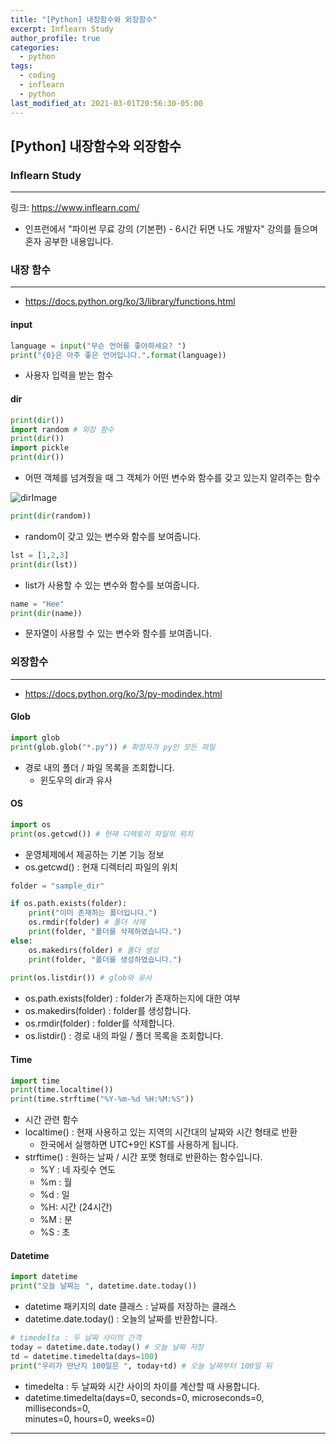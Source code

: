 ```yaml
---
title: "[Python] 내장함수와 외장함수"
excerpt: Inflearn Study
author_profile: true
categories: 
  - python
tags:
  - coding
  - inflearn
  - python
last_modified_at: 2021-03-01T20:56:30-05:00
---
```




## [Python] 내장함수와 외장함수



### Inflearn Study

***

링크: <https://www.inflearn.com/>

* 인프런에서 "파이썬 무료 강의 (기본편) - 6시간 뒤면 나도 개발자" 강의를 들으며 혼자 공부한 내용입니다.



### 내장 함수

***

* <https://docs.python.org/ko/3/library/functions.html>

#### input

```python
language = input("무슨 언어를 좋아하세요? ")
print("{0}은 아주 좋은 언어입니다.".format(language))
```

* 사용자 입력을 받는 함수



#### dir

```python
print(dir())
import random # 외장 함수
print(dir())
import pickle
print(dir())
```

* 어떤 객체를 넘겨줬을 때 그 객체가 어떤 변수와 함수를 갖고 있는지 알려주는 함수

![dirImage](C:\Users\wkdgm\AppData\Roaming\Typora\typora-user-images\image-20210301210218948.png)

```python
print(dir(random))
```

* random이 갖고 있는 변수와 함수를 보여줍니다.

```python
lst = [1,2,3]
print(dir(lst))
```

* list가 사용할 수 있는 변수와 함수를 보여줍니다.

```python
name = "Hee"
print(dir(name))
```

* 문자열이 사용할 수 있는 변수와 함수를 보여줍니다.



### 외장함수

***

* https://docs.python.org/ko/3/py-modindex.html

#### Glob

```python
import glob
print(glob.glob("*.py")) # 확장자가 py인 모든 파일
```

* 경로 내의 폴더 / 파일 목록을 조회합니다.
  * 윈도우의 dir과 유사



#### OS

```python
import os
print(os.getcwd()) # 현재 디렉토리 파일의 위치
```

* 운영체제에서 제공하는 기본 기능 정보
* os.getcwd() : 현재 디렉터리 파일의 위치

```python
folder = "sample_dir"

if os.path.exists(folder):
    print("이미 존재하는 폴더입니다.")
    os.rmdir(folder) # 폴더 삭제
    print(folder, "폴더를 삭제하였습니다.")
else:
    os.makedirs(folder) # 폴더 생성
    print(folder, "폴더를 생성하였습니다.")
    
print(os.listdir()) # glob와 유사
```

* os.path.exists(folder) : folder가 존재하는지에 대한 여부
* os.makedirs(folder) : folder를 생성합니다.
* os.rmdir(folder) : folder를 삭제합니다.
* os.listdir() : 경로 내의 파일 / 폴더 목록을 조회합니다.



#### Time

```python
import time
print(time.localtime())
print(time.strftime("%Y-%m-%d %H:%M:%S"))
```

* 시간 관련 함수
* localtime() : 현재 사용하고 있는 지역의 시간대의 날짜와 시간 형태로 반환
  * 한국에서 실행하면 UTC+9인 KST를 사용하게 됩니다.
* strftime() : 원하는 날짜 / 시간 포맷 형태로 반환하는 함수입니다.
  * %Y : 네 자릿수 연도
  * %m : 월
  * %d : 일
  * %H: 시간 (24시간)
  * %M : 분
  * %S : 초



#### Datetime

```python
import datetime
print("오늘 날짜는 ", datetime.date.today())
```

* datetime 패키지의 date 클래스 : 날짜를 저장하는 클래스
* datetime.date.today() : 오늘의 날짜를 반환합니다.

```python
# timedelta : 두 날짜 사이의 간격
today = datetime.date.today() # 오늘 날짜 저장
td = datetime.timedelta(days=100)
print("우리가 만난지 100일은 ", today+td) # 오늘 날짜부터 100일 뒤
```

* timedelta : 두 날짜와 시간 사이의 차이를 계산할 때 사용합니다.
* datetime.timedelta(days=0, seconds=0, microseconds=0, milliseconds=0, \
            minutes=0, hours=0, weeks=0)

***

